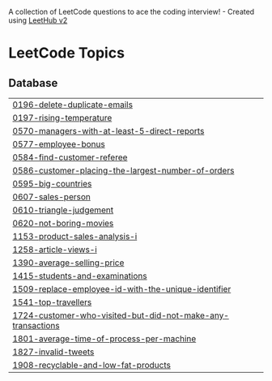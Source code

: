 A collection of LeetCode questions to ace the coding interview! - Created using [LeetHub v2](https://github.com/arunbhardwaj/LeetHub-2.0)
<!---LeetCode Topics Start-->
# LeetCode Topics
## Database
|  |
| ------- |
| [0196-delete-duplicate-emails](https://github.com/seonghoho/LeetCode/tree/master/0196-delete-duplicate-emails) |
| [0197-rising-temperature](https://github.com/seonghoho/LeetCode/tree/master/0197-rising-temperature) |
| [0570-managers-with-at-least-5-direct-reports](https://github.com/seonghoho/LeetCode/tree/master/0570-managers-with-at-least-5-direct-reports) |
| [0577-employee-bonus](https://github.com/seonghoho/LeetCode/tree/master/0577-employee-bonus) |
| [0584-find-customer-referee](https://github.com/seonghoho/LeetCode/tree/master/0584-find-customer-referee) |
| [0586-customer-placing-the-largest-number-of-orders](https://github.com/seonghoho/LeetCode/tree/master/0586-customer-placing-the-largest-number-of-orders) |
| [0595-big-countries](https://github.com/seonghoho/LeetCode/tree/master/0595-big-countries) |
| [0607-sales-person](https://github.com/seonghoho/LeetCode/tree/master/0607-sales-person) |
| [0610-triangle-judgement](https://github.com/seonghoho/LeetCode/tree/master/0610-triangle-judgement) |
| [0620-not-boring-movies](https://github.com/seonghoho/LeetCode/tree/master/0620-not-boring-movies) |
| [1153-product-sales-analysis-i](https://github.com/seonghoho/LeetCode/tree/master/1153-product-sales-analysis-i) |
| [1258-article-views-i](https://github.com/seonghoho/LeetCode/tree/master/1258-article-views-i) |
| [1390-average-selling-price](https://github.com/seonghoho/LeetCode/tree/master/1390-average-selling-price) |
| [1415-students-and-examinations](https://github.com/seonghoho/LeetCode/tree/master/1415-students-and-examinations) |
| [1509-replace-employee-id-with-the-unique-identifier](https://github.com/seonghoho/LeetCode/tree/master/1509-replace-employee-id-with-the-unique-identifier) |
| [1541-top-travellers](https://github.com/seonghoho/LeetCode/tree/master/1541-top-travellers) |
| [1724-customer-who-visited-but-did-not-make-any-transactions](https://github.com/seonghoho/LeetCode/tree/master/1724-customer-who-visited-but-did-not-make-any-transactions) |
| [1801-average-time-of-process-per-machine](https://github.com/seonghoho/LeetCode/tree/master/1801-average-time-of-process-per-machine) |
| [1827-invalid-tweets](https://github.com/seonghoho/LeetCode/tree/master/1827-invalid-tweets) |
| [1908-recyclable-and-low-fat-products](https://github.com/seonghoho/LeetCode/tree/master/1908-recyclable-and-low-fat-products) |
<!---LeetCode Topics End-->
